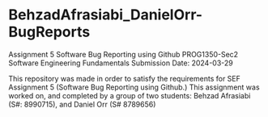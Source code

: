 # BehzadAfrasiabi_DanielOrr-BugReports
Assignment 5 Software Bug Reporting using Github
PROG1350-Sec2 Software Engineering Fundamentals 
Submission Date: 2024-03-29

This repository was made in order to satisfy the requirements for SEF Assignment 5 (Software Bug Reporting using Github.)
This assignment was worked on, and completed by a group of two students: Behzad Afrasiabi (S#: 8990715), and Daniel Orr (S# 8789656) 
